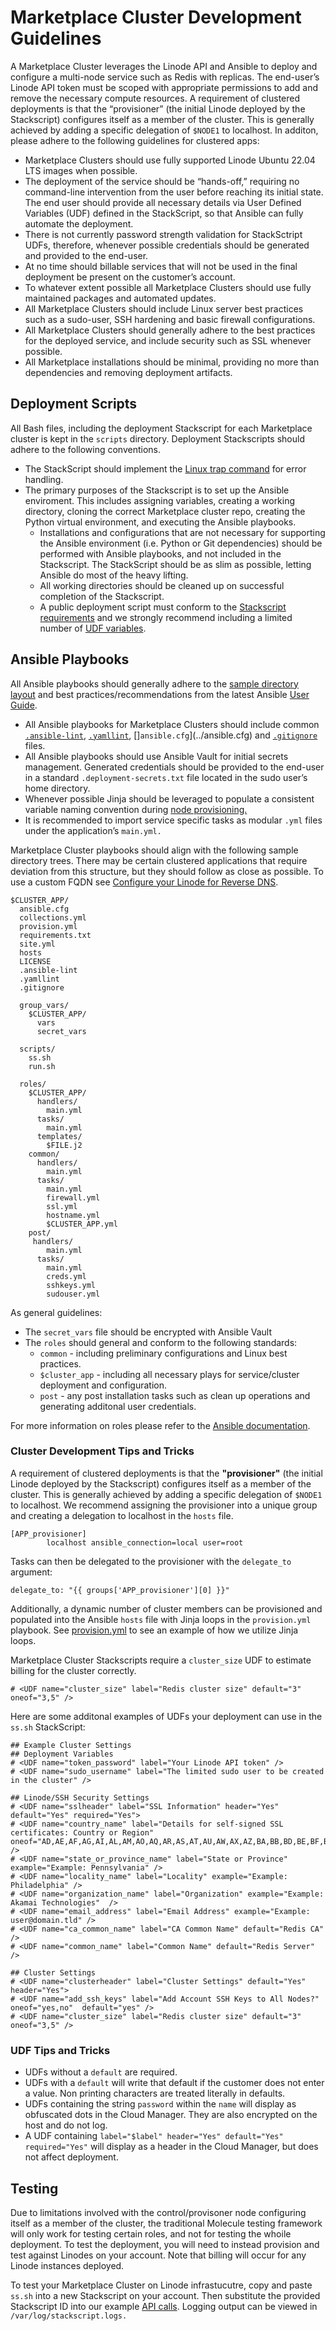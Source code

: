 # Marketplace Cluster Development Guidelines

A Marketplace Cluster leverages the Linode API and Ansible to deploy and configure a multi-node service such as Redis with replicas. The end-user’s Linode API token must be scoped with appropriate permissions to add and remove the necessary compute resources. A requirement of clustered deployments is that the “provisioner” (the initial Linode deployed by the Stackscript) configures itself as a member of the cluster. This is generally achieved by adding a specific delegation of `$NODE1` to localhost. In additon, please adhere to the following guidelines for clustered apps:
 
- Marketplace Clusters should use fully supported Linode Ubuntu 22.04 LTS images when possible. 
- The deployment of the service should be “hands-off,” requiring no command-line intervention from the user before reaching its initial state. The end user should provide all necessary details via User Defined Variables (UDF) defined in the StackScript, so that Ansible can fully automate the deployment.
- There is not currently password strength validation for StackSctript UDFs, therefore, whenever possible credentials should be generated and provided to the end-user.
- At no time should billable services that will not be used in the final deployment be present on the customer’s account.
- To whatever extent possible all Marketplace Clusters should use fully maintained packages and automated updates. 
- All Marketplace Clusters should include Linux server best practices such as a sudo-user, SSH hardening and basic firewall configurations. 
- All Marketplace Clusters should generally adhere to the best practices for the deployed service, and include security such as SSL whenever possible. 
- All Marketplace installations should be minimal, providing no more than dependencies and removing deployment artifacts. 

## Deployment Scripts

All Bash files, including the deployment Stackscript for each Marketplace cluster is kept in the `scripts` directory. Deployment Stackscripts should adhere to the following conventions.

- The StackScript should implement the [Linux trap command](https://man7.org/linux/man-pages/man1/trap.1p.html) for error handling.
- The primary purposes of the Stackscript is to set up the Ansible enviroment. This includes assigning variables, creating a working directory, cloning the correct Marketplace cluster repo, creating the Python virtual environment, and executing the Ansible playbooks.
  - Installations and configurations that are not necessary for supporting the Ansible environment (i.e. Python or Git dependencies) should be performed with Ansible playbooks, and not included in the Stackscript. The StackScript should be as slim as possible, letting Ansible do most of the heavy lifting.
  - All working directories should be cleaned up on successful completion of the Stackscript.
  - A public deployment script must conform to the [Stackscript requirements](https://www.linode.com/docs/guides/writing-scripts-for-use-with-linode-stackscripts-a-tutorial/) and we strongly recommend including a limited number of [UDF variables](https://www.linode.com/docs/guides/writing-scripts-for-use-with-linode-stackscripts-a-tutorial/#user-defined-fields-udfs).

## Ansible Playbooks 

All Ansible playbooks should generally adhere to the [sample directory layout](https://docs.ansible.com/ansible/latest/user_guide/sample_setup.html#sample-ansible-setup) and best practices/recommendations from the latest Ansible [User Guide](https://docs.ansible.com/ansible/latest/user_guide/index.html).

- All Ansible playbooks for Marketplace Clusters should include common [`.ansible-lint`](../.ansible-lint), [`.yamllint`](../.yamllint), []`ansible.cfg`](../ansible.cfg) and [`.gitignore`](../.gitignore) files. 
- All Ansible playbooks should use Ansible Vault for initial secrets management. Generated credentials should be provided to the end-user in a standard `.deployment-secrets.txt` file located in the sudo user’s home directory. 
- Whenever possible Jinja should be leveraged to populate a consistent variable naming convention during [node provisioning.](../provision.yml)
- It is recommended to import service specific tasks as modular `.yml` files under the application’s `main.yml.` 

Marketplace Cluster playbooks should align with the following sample directory trees. There may be certain clustered applications that require deviation from this structure, but they should follow as close as possible. To use a custom FQDN see [Configure your Linode for Reverse DNS](https://www.linode.com/docs/guides/configure-your-linode-for-reverse-dns/).

```
$CLUSTER_APP/
  ansible.cfg
  collections.yml
  provision.yml
  requirements.txt
  site.yml
  hosts
  LICENSE
  .ansible-lint
  .yamllint
  .gitignore

  group_vars/
    $CLUSTER_APP/
      vars 
      secret_vars
  
  scripts/
    ss.sh
    run.sh

  roles/
    $CLUSTER_APP/
      handlers/
        main.yml
      tasks/
        main.yml
      templates/
        $FILE.j2
    common/ 
      handlers/ 
        main.yml
      tasks/ 
        main.yml
        firewall.yml
        ssl.yml
        hostname.yml
        $CLUSTER_APP.yml
    post/ 
     handlers/ 
        main.yml
      tasks/ 
        main.yml 
        creds.yml
        sshkeys.yml
        sudouser.yml
```  

As general guidelines: 
  - The `secret_vars` file should be encrypted with Ansible Vault
  - The `roles` should general and conform to the following standards:
    - `common` - including preliminary configurations and Linux best practices.
    - `$cluster_app` - including all necessary plays for service/cluster deployment and configuration.
    - `post` - any post installation tasks such as clean up operations and generating additonal user credentials. 


For more information on roles please refer to the [Ansible documentation](https://docs.ansible.com/ansible/latest/user_guide/playbooks_reuse_roles.html#using-roles-at-the-play-level).


### Cluster Development Tips and Tricks 

A requirement of clustered deployments is that the **"provisioner"** (the initial Linode deployed by the Stackscript) configures itself as a member of the cluster. This is generally achieved by adding a specific delegation of `$NODE1` to localhost. We recommend assigning the provisioner into a unique group and creating a delegation to localhost in the `hosts` file.

```
[APP_provisioner]
        localhost ansible_connection=local user=root
```

Tasks can then be delegated to the provisioner with the `delegate_to` argument:

```
delegate_to: "{{ groups['APP_provisioner'][0] }}"
```

Additionally, a dynamic number of cluster members can be provisioned and populated into the Ansible `hosts` file with Jinja loops in the `provision.yml` playbook. See [provision.yml](../provision.yml) to see an example of how we utilize Jinja loops.

Marketplace Cluster Stackscripts require a `cluster_size` UDF to estimate billing for the cluster correctly.

```
# <UDF name="cluster_size" label="Redis cluster size" default="3" oneof="3,5" />
```

Here are some additonal examples of UDFs your deployment can use in the `ss.sh` StackScript: 

```
## Example Cluster Settings
## Deployment Variables
# <UDF name="token_password" label="Your Linode API token" />
# <UDF name="sudo_username" label="The limited sudo user to be created in the cluster" />

## Linode/SSH Security Settings
# <UDF name="sslheader" label="SSL Information" header="Yes" default="Yes" required="Yes">
# <UDF name="country_name" label="Details for self-signed SSL certificates: Country or Region" oneof="AD,AE,AF,AG,AI,AL,AM,AO,AQ,AR,AS,AT,AU,AW,AX,AZ,BA,BB,BD,BE,BF,BG,BH,BI,BJ,BL,BM,BN,BO,BQ,BR,BS,BT,BV,BW,BY,BZ,CA,CC,CD,CF,CG,CH,CI,CK,CL,CM,CN,CO,CR,CU,CV,CW,CX,CY,CZ,DE,DJ,DK,DM,DO,DZ,EC,EE,EG,EH,ER,ES,ET,FI,FJ,FK,FM,FO,FR,GA,GB,GD,GE,GF,GG,GH,GI,GL,GM,GN,GP,GQ,GR,GS,GT,GU,GW,GY,HK,HM,HN,HR,HT,HU,ID,IE,IL,IM,IN,IO,IQ,IR,IS,IT,JE,JM,JO,JP,KE,KG,KH,KI,KM,KN,KP,KR,KW,KY,KZ,LA,LB,LC,LI,LK,LR,LS,LT,LU,LV,LY,MA,MC,MD,ME,MF,MG,MH,MK,ML,MM,MN,MO,MP,MQ,MR,MS,MT,MU,MV,MW,MX,MY,MZ,NA,NC,NE,NF,NG,NI,NL,NO,NP,NR,NU,NZ,OM,PA,PE,PF,PG,PH,PK,PL,PM,PN,PR,PS,PT,PW,PY,QA,RE,RO,RS,RU,RW,SA,SB,SC,SD,SE,SG,SH,SI,SJ,SK,SL,SM,SN,SO,SR,SS,ST,SV,SX,SY,SZ,TC,TD,TF,TG,TH,TJ,TK,TL,TM,TN,TO,TR,TT,TV,TW,TZ,UA,UG,UM,US,UY,UZ,VA,VC,VE,VG,VI,VN,VU,WF,WS,YE,YT,ZA,ZM,ZW" />
# <UDF name="state_or_province_name" label="State or Province" example="Example: Pennsylvania" />
# <UDF name="locality_name" label="Locality" example="Example: Philadelphia" />
# <UDF name="organization_name" label="Organization" example="Example: Akamai Technologies"  />
# <UDF name="email_address" label="Email Address" example="Example: user@domain.tld" />
# <UDF name="ca_common_name" label="CA Common Name" default="Redis CA" />
# <UDF name="common_name" label="Common Name" default="Redis Server"  />

## Cluster Settings
# <UDF name="clusterheader" label="Cluster Settings" default="Yes" header="Yes">
# <UDF name="add_ssh_keys" label="Add Account SSH Keys to All Nodes?" oneof="yes,no"  default="yes" />
# <UDF name="cluster_size" label="Redis cluster size" default="3" oneof="3,5" />
```
### UDF Tips and Tricks 

- UDFs without a `default` are required. 
- UDFs with a `default` will write that default if the customer does not enter a value. Non printing characters are treated literally in defaults.
- UDFs containing the string `password` within the `name` will display as obfuscated dots in the Cloud Manager. They are also encrypted on the host and do not log.
- A UDF containing `label="$label" header="Yes" default="Yes" required="Yes"` will display as a header in the Cloud Manager, but does not affect deployment.

## Testing

Due to limitations involved with the control/provisoner node configuring itself as a member of the cluster, the traditional Molecule testing framework will only work for testing certain roles, and not for testing the whoile deployment. To test the deployment, you will need to instead provision and test against Linodes on your account. Note that billing will occur for any Linode instances deployed.

To test your Marketplace Cluster on Linode infrastucutre, copy and paste `ss.sh` into a new Stackscript on your account. Then substitute the provided Stackscript ID into our example [API calls](https://github.com/linode-solutions/marketplace-partners-sample-app/blob/main/apps/linode-marketplace-wordpress/README.md#use-our-api). Logging output can be viewed in `/var/log/stackscript.logs.`
